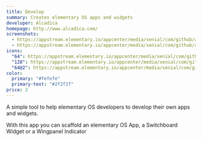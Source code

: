 ```yaml
---
title: Develop
summary: Creates elementary OS apps and widgets
developer: Alcadica
homepage: http://www.alcadica.com/
screenshots:
  - https://appstream.elementary.io/appcenter/media/xenial/com/github/alcadica.develop.desktop/AA1DD4843F386C1750796ECC6590E53E/screenshots/image-1_orig.png
  - https://appstream.elementary.io/appcenter/media/xenial/com/github/alcadica.develop.desktop/AA1DD4843F386C1750796ECC6590E53E/screenshots/image-2_orig.png
icons:
  "64": https://appstream.elementary.io/appcenter/media/xenial/com/github/alcadica.develop.desktop/AA1DD4843F386C1750796ECC6590E53E/icons/64x64/com.github.alcadica.develop_com.github.alcadica.develop.png
  "128": https://appstream.elementary.io/appcenter/media/xenial/com/github/alcadica.develop.desktop/AA1DD4843F386C1750796ECC6590E53E/icons/128x128/com.github.alcadica.develop_com.github.alcadica.develop.png
  "64@2": https://appstream.elementary.io/appcenter/media/xenial/com/github/alcadica.develop.desktop/AA1DD4843F386C1750796ECC6590E53E/icons/64x64@2/com.github.alcadica.develop_com.github.alcadica.develop.png
color:
  primary: "#fefefe"
  primary-text: "#2f2f2f"
price: 2
---
```


<p>A simple tool to help elementary OS developers to develop their own apps and widgets.</p>
<p>With this app you can scaffold an elementary OS App, a Switchboard Widget or a Wingpanel Indicator</p>